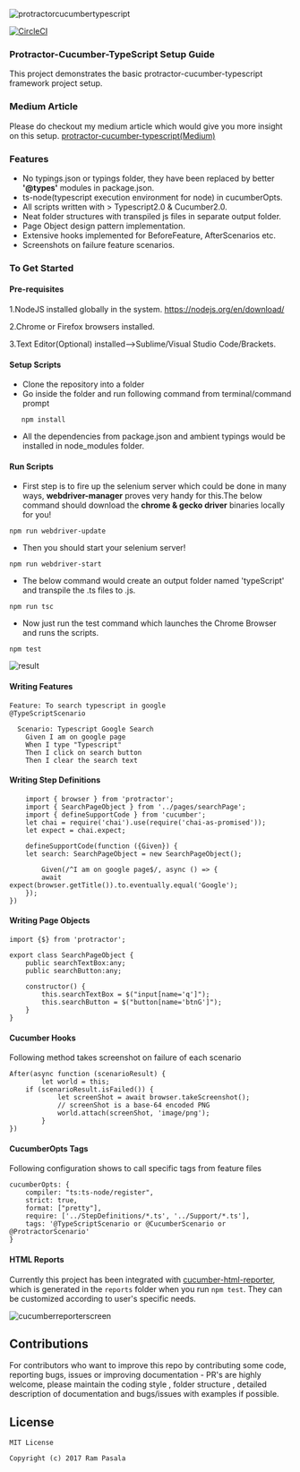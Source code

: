 ![protractorcucumbertypescript](https://raw.githubusercontent.com/igniteram/protractor-cucumber-typescript/master/images/protractor-typescript-cucumber.png)

[![CircleCI](https://circleci.com/gh/igniteram/protractor-cucumber-typescript/tree/master.svg?style=shield)](https://circleci.com/gh/igniteram/protractor-cucumber-typescript/tree/master)

### Protractor-Cucumber-TypeScript Setup Guide   
This project demonstrates the basic protractor-cucumber-typescript framework project setup.

### Medium Article
Please do checkout my medium article which would give you more insight on this setup. [protractor-cucumber-typescript(Medium)](https://medium.com/@igniteram/e2e-testing-with-protractor-cucumber-using-typescript-564575814e4a)

### Features
* No typings.json or typings folder, they have been replaced by better **'@types'** modules in package.json.
* ts-node(typescript execution environment for node) in cucumberOpts. 
* All scripts written with > Typescript2.0 & Cucumber2.0.
* Neat folder structures with transpiled js files in separate output folder.
* Page Object design pattern implementation.
* Extensive hooks implemented for BeforeFeature, AfterScenarios etc.
* Screenshots on failure feature scenarios.


### To Get Started

#### Pre-requisites
1.NodeJS installed globally in the system.
https://nodejs.org/en/download/

2.Chrome or Firefox browsers installed.

3.Text Editor(Optional) installed-->Sublime/Visual Studio Code/Brackets.

#### Setup Scripts
* Clone the repository into a folder
* Go inside the folder and run following command from terminal/command prompt
```
   npm install 
```
* All the dependencies from package.json and ambient typings would be installed in node_modules folder.

#### Run Scripts

* First step is to fire up the selenium server which could be done in many ways,  **webdriver-manager** proves very handy for this.The below command should download the **chrome & gecko driver** binaries locally for you!

```
npm run webdriver-update
``` 

* Then you should start your selenium server!
```
npm run webdriver-start
```

* The below command would create an output folder named 'typeScript' and transpile the .ts files to .js.
```
npm run tsc
```

* Now just run the test command which launches the Chrome Browser and runs the scripts.
```
npm test
```
![result](https://raw.githubusercontent.com/igniteram/protractor-cucumber-typescript/master/images/protractor-cucumber-typescript-result.gif)

#### Writing Features
```
Feature: To search typescript in google
@TypeScriptScenario

  Scenario: Typescript Google Search
    Given I am on google page
    When I type "Typescript"
    Then I click on search button
    Then I clear the search text
```
#### Writing Step Definitions
    
```
    import { browser } from 'protractor';
    import { SearchPageObject } from '../pages/searchPage';
    import { defineSupportCode } from 'cucumber';
    let chai = require('chai').use(require('chai-as-promised'));
    let expect = chai.expect;

    defineSupportCode(function ({Given}) {
    let search: SearchPageObject = new SearchPageObject();

        Given(/^I am on google page$/, async () => {
        await expect(browser.getTitle()).to.eventually.equal('Google');
    });
})
```

#### Writing Page Objects
```
import {$} from 'protractor';
    
export class SearchPageObject {
    public searchTextBox:any;
    public searchButton:any;

    constructor() {
        this.searchTextBox = $("input[name='q']");
        this.searchButton = $("button[name='btnG']");
    }
}
```
#### Cucumber Hooks
Following method takes screenshot on failure of each scenario
```
After(async function (scenarioResult) {
        let world = this;
    if (scenarioResult.isFailed()) {
            let screenShot = await browser.takeScreenshot();
            // screenShot is a base-64 encoded PNG
            world.attach(screenShot, 'image/png');
        }
})
```
#### CucumberOpts Tags
Following configuration shows to call specific tags from feature files
```
cucumberOpts: {
    compiler: "ts:ts-node/register",
    strict: true,
    format: ["pretty"],
    require: ['../StepDefinitions/*.ts', '../Support/*.ts'],
    tags: '@TypeScriptScenario or @CucumberScenario or @ProtractorScenario'
}
```
#### HTML Reports
Currently this project has been integrated with [cucumber-html-reporter](https://github.com/gkushang/cucumber-html-reporter), which is generated in the `reports` folder when you run `npm test`.
They can be customized according to user's specific needs.

![cucumberreporterscreen](https://raw.githubusercontent.com/igniteram/protractor-cucumber-typescript/master/images/cucumberReporter.png)

## Contributions
For contributors who want to improve this repo by contributing some code, reporting bugs, issues or improving documentation - PR's are highly welcome, please maintain the coding style , folder structure , detailed description of documentation and bugs/issues with examples if possible.

## License
```   
MIT License

Copyright (c) 2017 Ram Pasala
```